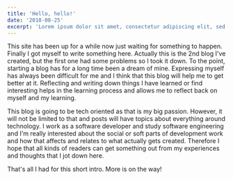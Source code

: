 ```yaml
---
title: 'Hello, hello!'
date: '2018-08-25'
excerpt: 'Lorem ipsum dolor sit amet, consectetur adipiscing elit, sed do eiusmod tempor incididunt ut labore et dolore magna aliqua. Praesent elementum facilisis leo vel fringilla est ullamcorper eget. At imperdiet dui accumsan sit amet nulla facilities morbi tempus.'
---
```


This site has been up for a while now just waiting for something to happen. Finally I got myself to write something here. Actually this is the 2nd blog I've created, but the first one had some problems so I took it down. To the point, starting a blog has for a long time been a dream of mine. Expressing myself has always been difficult for me and I think that this blog will help me to get better at it. Reflecting and writing down things I have learned or find interesting helps in the learning process and allows me to reflect back on myself and my learning.

This blog is going to be tech oriented as that is my big passion. However, it will not be limited to that and posts will have topics about everything around technology. I work as a software developer and study software engineering and I'm really interested about the social or soft parts of development work and how that affects and relates to what actually gets created. Therefore I hope that all kinds of readers can get something out from my experiences and thoughts that I jot down here.

That's all I had for this short intro. More is on the way!
